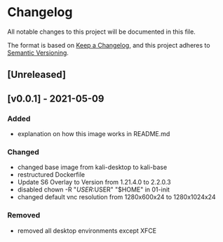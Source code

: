 # Changelog
All notable changes to this project will be documented in this file.

The format is based on [Keep a Changelog](https://keepachangelog.com/en/1.0.0/),
and this project adheres to [Semantic Versioning](https://semver.org/spec/v2.0.0.html).

## [Unreleased]

## [v0.0.1] - 2021-05-09
### Added
- explanation on how this image works in README.md

### Changed
- changed base image from kali-desktop to kali-base
- restructured Dockerfile
- Update S6 Overlay to Version from 1.21.4.0 to 2.2.0.3
- disabled chown -R "$USER:$USER" "$HOME" in 01-init
- changed default vnc resolution from 1280x600x24 to 1280x1024x24

### Removed
- removed all desktop environments except XFCE

